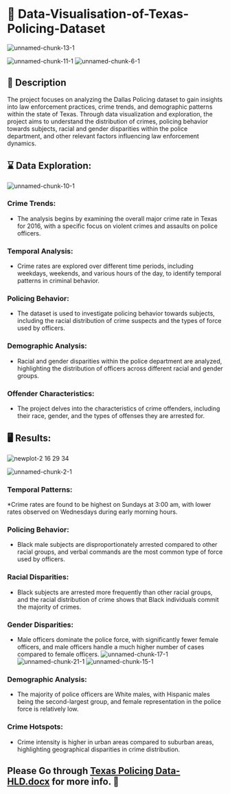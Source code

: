 # 🚀 Data-Visualisation-of-Texas-Policing-Dataset
![unnamed-chunk-13-1](https://github.com/Gauravonthemixx/Text-Analytics-of-TED-Talks/assets/91785440/3176e3f8-00a4-4f44-bfb0-46eea89f9bc0)

![unnamed-chunk-11-1](https://github.com/Gauravonthemixx/Text-Analytics-of-TED-Talks/assets/91785440/743d7bb3-73cd-4a7f-8517-829d8e067c74)
![unnamed-chunk-6-1](https://github.com/Gauravonthemixx/Text-Analytics-of-TED-Talks/assets/91785440/39b8b2a0-a423-47e3-ba30-56297638a1ac)

## :pencil: Description
The project focuses on analyzing the Dallas Policing dataset to gain insights into law enforcement practices, crime trends, and demographic patterns within the state of Texas. Through data visualization and exploration, the project aims to understand the distribution of crimes, policing behavior towards subjects, racial and gender disparities within the police department, and other relevant factors influencing law enforcement dynamics.



## ⌛ Data Exploration:

![unnamed-chunk-10-1](https://github.com/Gauravonthemixx/Text-Analytics-of-TED-Talks/assets/91785440/1915bc31-2ad0-4f9a-a997-95a3d62b83f3)
### Crime Trends: 
* The analysis begins by examining the overall major crime rate in Texas for 2016, with a specific focus on violent crimes and assaults on police officers.
### Temporal Analysis: 
* Crime rates are explored over different time periods, including weekdays, weekends, and various hours of the day, to identify temporal patterns in criminal behavior.
### Policing Behavior: 
* The dataset is used to investigate policing behavior towards subjects, including the racial distribution of crime suspects and the types of force used by officers.
### Demographic Analysis:
* Racial and gender disparities within the police department are analyzed, highlighting the distribution of officers across different racial and gender groups.
### Offender Characteristics: 
* The project delves into the characteristics of crime offenders, including their race, gender, and the types of offenses they are arrested for.

## 🖥️ Results:
![newplot-2 16 29 34](https://github.com/Gauravonthemixx/Text-Analytics-of-TED-Talks/assets/91785440/e9417afb-65a7-4ed7-a90a-f7990d94b698)

![unnamed-chunk-2-1](https://github.com/Gauravonthemixx/Text-Analytics-of-TED-Talks/assets/91785440/4c46f818-fe5a-43f2-8d7c-fa6ff1101212)

### Temporal Patterns:
*Crime rates are found to be highest on Sundays at 3:00 am, with lower rates observed on Wednesdays during early morning hours.
### Policing Behavior:
* Black male subjects are disproportionately arrested compared to other racial groups, and verbal commands are the most common type of force used by officers.
### Racial Disparities:
* Black subjects are arrested more frequently than other racial groups, and the racial distribution of crime shows that Black individuals commit the majority of crimes.
### Gender Disparities:
* Male officers dominate the police force, with significantly fewer female officers, and male officers handle a much higher number of cases compared to female officers.
  ![unnamed-chunk-17-1](https://github.com/Gauravonthemixx/Text-Analytics-of-TED-Talks/assets/91785440/3aec4ed3-6dd0-4fbb-a4e1-d9ee116e08e8)
![unnamed-chunk-21-1](https://github.com/Gauravonthemixx/Text-Analytics-of-TED-Talks/assets/91785440/736a397d-c921-4ecc-b35a-5b608fac9293)
![unnamed-chunk-15-1](https://github.com/Gauravonthemixx/Text-Analytics-of-TED-Talks/assets/91785440/b7770c4d-5f9e-4537-936a-c058f69f44c5)

### Demographic Analysis:
* The majority of police officers are White males, with Hispanic males being the second-largest group, and female representation in the police force is relatively low.

### Crime Hotspots: 
* Crime intensity is higher in urban areas compared to suburban areas, highlighting geographical disparities in crime distribution.
  
## Please Go through [Texas Policing Data- HLD.docx](https://github.com/Gauravonthemixx/Text-Analytics-of-TED-Talks/files/14670525/Texas.Policing.Data-.HLD.docx) for more info. 🔗


